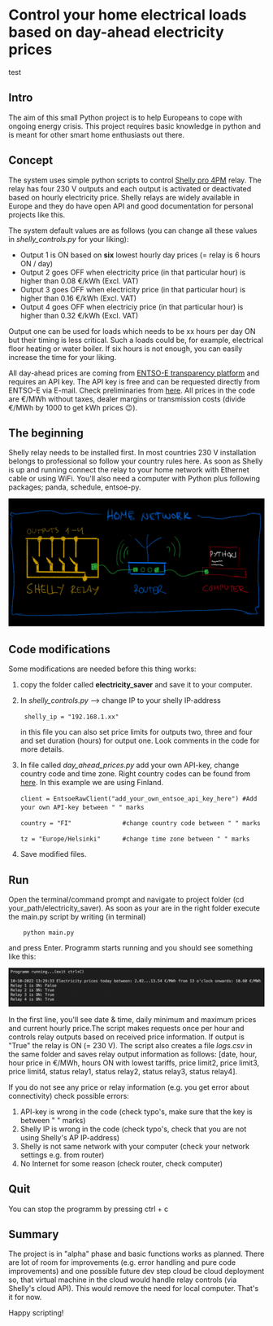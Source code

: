 # Control your home electrical loads based on day-ahead electricity prices
test

## Intro
The aim of this small Python project is to help Europeans to cope with ongoing energy crisis. This project requires basic knowledge in python and is meant for other smart home enthusiasts out there.

## Concept
The system uses simple python scripts to control [Shelly pro 4PM](https://shelly.cloud/knowledge-base/devices/shelly-pro-4pm/) relay. The relay has four 230 V outputs and each output is activated or deactivated based on hourly electricity price. Shelly relays are widely available in Europe and they do have open API and good documentation for personal projects like this.

The system default values are as follows (you can change all these values in *shelly_controls.py* for your liking):

* Output 1 is ON based on **six** lowest hourly day prices (= relay is 6 hours ON / day)<br>
* Output 2 goes OFF when electricity price (in that particular hour) is higher than 0.08 €/kWh (Excl. VAT)<br>
* Output 3 goes OFF when electricity price (in that particular hour) is higher than 0.16 €/kWh (Excl. VAT)<br>
* Output 4 goes OFF when electriciy price (in that particular hour) is higher than 0.32 €/kWh (Excl. VAT)<br>

Output one can be used for loads which needs to be xx hours per day ON but their timing is less critical. Such a loads could be, for example, electrical floor heating or water boiler. If six hours is not enough, you can easily increase the time for your liking.

All day-ahead prices are coming from [ENTSO-E transparency platform](https://transparency.entsoe.eu/) and requires an API key. The API key is free and can be requested directly from ENTSO-E via E-mail. Check preliminaries from [here](https://thesmartinsights.com/how-to-query-data-from-the-entso-e-transparency-platform-using-python/). All prices in the code are €/MWh without taxes, dealer margins or transmission costs (divide €/MWh by 1000 to get kWh prices :wink:).

## The beginning

Shelly relay needs to be installed first. In most countries 230 V installation belongs to professional so follow your country rules here. As soon as Shelly is up and running connect the relay to your home network with Ethernet cable or using WiFi. You'll also need a computer with Python plus following packages; panda, schedule, entsoe-py. 

<img src="/images/concept.jpeg">

## Code modifications

Some modifications are needed before this thing works:

1. copy the folder called **electricity_saver**  and save it to your computer. 

2. In *shelly_controls.py* --> change IP to your shelly IP-address

    ````  shelly_ip = "192.168.1.xx"  ````

    in this file you can also set price limits for outputs two, three and four and set duration (hours) for output one. Look comments in the code for more details.

3. In file called *day_ahead_prices.py* add your own API-key, change country code and time zone. Right country codes can be found from [here](https://www.entsoe.eu/data/energy-identification-codes-eic/). In this example we are using Finland.

    ```` client = EntsoeRawClient("add_your_own_entsoe_api_key_here") #Add your own API-key between " " marks   ```` 

    ```` country = "FI"              #change country code between " " marks   ```` 

    ```` tz = "Europe/Helsinki"      #change time zone between " " marks   ```` 


4. Save modified files.

## Run

Open the terminal/command prompt and navigate to project folder (cd your_path/electricity_saver). As soon as your are in the right folder execute the main.py script by writing (in terminal)

        python main.py

and press Enter. Programm starts running and you should see something like this:

<img src="/images/running.png" width="900">

In the first line, you'll see date & time, daily minimum and maximum prices and current hourly price.The script makes requests once per hour and controls relay outputs based on received price information. If output is "True" the relay is ON (= 230 V). The script also creates a file *logs.csv* in the same folder and saves relay output information as follows: [date, hour, hour price in €/MWh, hours ON with lowest tariffs, price limit2, price limit3, price limit4,  status relay1, status relay2, status relay3, status relay4].

If you do not see any price or relay information (e.g. you get error about connectivity) check possible errors:

1. API-key is wrong in the code (check typo's, make sure that the key is between " " marks)
2. Shelly IP is wrong in the code (check typo's, check that you are not using Shelly's AP IP-address)
3. Shelly is not same network with your computer (check your network settings e.g. from router)
4. No Internet for some reason (check router, check computer)


## Quit

You can stop the programm by pressing ctrl + c

## Summary

The project is in "alpha" phase and basic functions works as planned. There are lot of room for improvements (e.g. error handling and pure code improvements) and one possible future dev step cloud be cloud deployment so, that virtual machine in the cloud would handle relay controls (via Shelly's cloud API). This would remove the need for local computer. That's it for now.

Happy scripting!

















